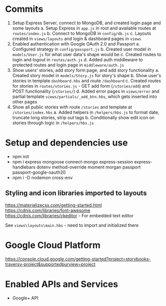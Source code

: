 # Commits

1. Setup Express Server, connect to MongoDB, and created login page and some layouts
   a. Setup Express in `app.js` in root and available routes at `routes/index.js`
   b. Connect to MongoDB in `config/db.js`
   c. Layouts created in `views/layouts` and login & dashboard pages in `views`
2. Enabled authentication with Google OAuth 2.0 and Passport
   a. Configured strategy in `config/passport.js`
   b. Created user model in `models/User.js` for what user data's shape would be
   c. Created routes to login and logout in `routes/auth.js`
   d. Added auth middleware to protected routes and login page in `middleware/auth.js`
3. Show users' stories, add story form page, and add story functionality
   a. Created story model in `models/Story.js` for story's shape
   b. Show user's stories in template `dashboard.hbs` and route `/dashboard`
   c. Created routes for stories in `routes/stories.js` - GET add form (`/stories/add`) and POST functionality (`/stories/`)
   d. Added error pages in `views/error` and partial template `views/partials/_add_btn.hbs`, which gets inserted into other pages
4. Show all public stories with route `/stories` and template at `/stories/index.hbs`
   a. Added helpers in `/helpers/hbs.js` to format date, truncate long stories, strip out tags
   b. Conditionally show edit icon on stories through logic in `/helpers/hbs.js`

# Setup and dependencies use

- npm init
- npm i express mongoose connect-mongo express-session express-handlebars dotenv method-override moment morgan passport passport-google-oauth20
- npm i -D nodemon cross-env

## Styling and icon libraries imported to layouts

https://materializecss.com/getting-started.html
https://cdnjs.com/libraries/font-awesome
https://cdnjs.com/libraries/ckeditor - For embedded text editor

See `views\layouts\main.hbs` - need to import and initialized there

# Google Cloud Platform

https://console.cloud.google.com/getting-started?project=storybooks-traversy-project&supportedpurview=project

# Enabled APIs and Services

- Google+ API
